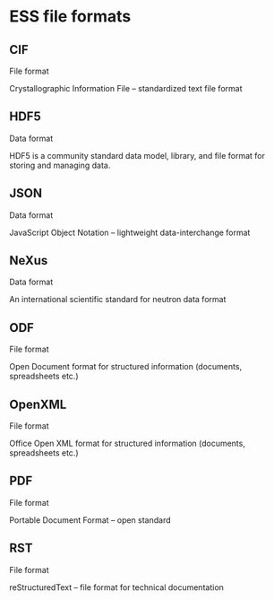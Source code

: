# ESS file formats



## CIF 

File format 

Crystallographic Information File – standardized text file format 


## HDF5 

Data format 

HDF5 is a community standard data model, library, and file format for storing and managing data. 

## JSON 

Data format 

JavaScript Object Notation – lightweight data-interchange format 


## NeXus 

Data format 

An international scientific standard for neutron data format 

## ODF 

File format 

Open Document format for structured information (documents, spreadsheets etc.) 

## OpenXML 

File format 

Office Open XML format for structured information (documents, spreadsheets etc.) 

## PDF 

File format 

Portable Document Format – open standard 

## RST 

File format 

reStructuredText – file format for technical documentation 

